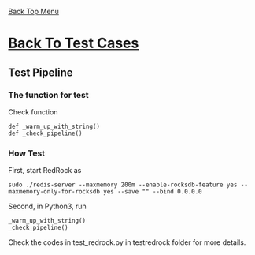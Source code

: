 [Back Top Menu](../README.md) 

# [Back To Test Cases](test_en.md)

## Test Pipeline

### The function for test

Check function
```
def _warm_up_with_string()
def _check_pipeline()
```

### How Test
First, start RedRock as
```
sudo ./redis-server --maxmemory 200m --enable-rocksdb-feature yes --maxmemory-only-for-rocksdb yes --save "" --bind 0.0.0.0
```
Second, in Python3, run
```
_warm_up_with_string()
_check_pipeline()
```

Check the codes in test_redrock.py in testredrock folder for more details.